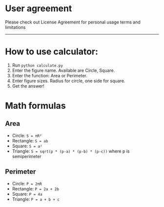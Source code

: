 # User agreement 

Please check out License Agreement for personal usage terms and limitations

---


# How to use calculator:
1. Run `python calculate.py`
2. Enter the figure name. Available are Circle, Square.
3. Enter the function: Area or Perimeter.
4. Enter figure sizes. Radius for circle, one side for square.
5. Get the answer!

# Math formulas
## Area
- Circle: `S = πR²`
- Rectangle: `S = ab`
- Square: `S = a²`
- Triangle: `S = sqrt(p * (p-a) * (p-b) * (p-c))` where p is semiperimeter

## Perimeter
- Circle: `P = 2πR`
- Rectangle: `P = 2a + 2b`
- Square: `P = 4a`
- Triangle: `P = a + b + c`

